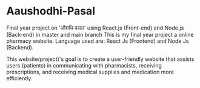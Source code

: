 # Aaushodhi-Pasal
Final year project on 'औशधि पसल' using React.js (Front-end) and Node.js (Back-end) in master and main branch
This is my final year project a online pharmacy website. Language used are: React Js (Frontend) and Node Js (Backend).

This website(project)'s goal is to create a user-friendly website that assists users (patients) in communicating with pharmacists, receiving prescriptions, 
and receiving medical supplies and medication more efficiently.
